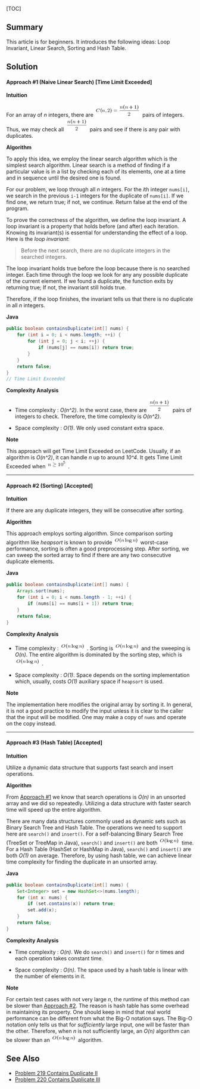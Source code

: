 [TOC]

## Summary
This article is for beginners. It introduces the following ideas:
Loop Invariant, Linear Search, Sorting and Hash Table.

## Solution

#### Approach #1 (Naive Linear Search) [Time Limit Exceeded]

**Intuition**

For an array of *n* integers, there are ![C(n,2)=\frac{n(n+1)}{2} ](./p__C_n,2__=_frac{n_n+1_}{2}_.png)  pairs of integers. Thus, we may check all ![\frac{n(n+1)}{2} ](./p__frac{n_n+1_}{2}_.png)  pairs and see if there is any pair with duplicates.

**Algorithm**

To apply this idea, we employ the linear search algorithm which is the simplest search algorithm. Linear search is a method of finding if a particular value is in a list by checking each of its elements, one at a time and in sequence until the desired one is found.

For our problem, we loop through all *n* integers. For the *i*th integer `nums[i]`, we search in the previous `i-1` integers for the duplicate of `nums[i]`. If we find one, we return true; if not, we continue. Return false at the end of the program.

To prove the correctness of the algorithm, we define the loop invariant. A loop invariant is a property that holds before (and after) each iteration. Knowing its invariant(s) is essential for understanding the effect of a loop. Here is the *loop invariant*:

> Before the next search, there are no duplicate integers in the searched integers.

The loop invariant holds true before the loop because there is no searched integer.
Each time through the loop we look for any any possible duplicate of the current element.
If we found a duplicate, the function exits by returning true; If not, the invariant still holds true.

Therefore, if the loop finishes, the invariant tells us that there is no duplicate in all *n* integers.

**Java**

```java
public boolean containsDuplicate(int[] nums) {
    for (int i = 0; i < nums.length; ++i) {
        for (int j = 0; j < i; ++j) {
            if (nums[j] == nums[i]) return true;  
        }
    }
    return false;
}
// Time Limit Exceeded
```
**Complexity Analysis**

* Time complexity : *O(n^2)*. In the worst case, there are ![\frac{n(n+1)}{2} ](./p__frac{n_n+1_}{2}_.png)  pairs of integers to check. Therefore, the time complexity is *O(n^2)*.

* Space complexity : *O(1)*.
We only used constant extra space.

**Note**

This approach will get Time Limit Exceeded on LeetCode. Usually, if an algorithm is *O(n^2)*, it can handle *n* up to around *10^4*. It gets Time Limit Exceeded when ![n\geq10^5 ](./p__n_geq_10^5_.png) .

---
#### Approach #2 (Sorting) [Accepted]

**Intuition**

If there are any duplicate integers, they will be consecutive after sorting.

**Algorithm**

This approach employs sorting algorithm. Since comparison sorting algorithm like *heapsort* is known to provide ![O(n\logn) ](./p__O_n_log_n__.png)  worst-case performance, sorting is often a good preprocessing step. After sorting, we can sweep the sorted array to find if there are any two consecutive duplicate elements.

**Java**

```java
public boolean containsDuplicate(int[] nums) {
    Arrays.sort(nums);
    for (int i = 0; i < nums.length - 1; ++i) {
        if (nums[i] == nums[i + 1]) return true;
    }
    return false;
}
```

**Complexity Analysis**

* Time complexity : ![O(n\logn) ](./p__O_n_log_n__.png) .
Sorting is ![O(n\logn) ](./p__O_n_log_n__.png)  and the sweeping is *O(n)*. The entire algorithm is dominated by the sorting step, which is ![O(n\logn) ](./p__O_n_log_n__.png) .

* Space complexity : *O(1)*.
Space depends on the sorting implementation which, usually, costs *O(1)* auxiliary space if `heapsort` is used.

**Note**

The implementation here modifies the original array by sorting it. In general, it is not a good practice to modify the input unless it is clear to the caller that the input will be modified. One may make a copy of `nums` and operate on the copy instead.

---
#### Approach #3 (Hash Table) [Accepted]

**Intuition**

Utilize a dynamic data structure that supports fast search and insert operations.

**Algorithm**

From [Approach #1](#approach-1-naive-linear-search-time-limit-exceeded) we know that search operations is *O(n)* in an unsorted array and we did so repeatedly. Utilizing a data structure with faster search time will speed up the entire algorithm.

There are many data structures commonly used as dynamic sets such as Binary Search Tree and Hash Table. The operations we need to support here are `search()` and `insert()`. For a self-balancing Binary Search Tree (TreeSet or TreeMap in Java), `search()` and `insert()` are both ![O(\logn) ](./p__O_log_n__.png)  time. For a Hash Table (HashSet or HashMap in Java), `search()` and `insert()` are both *O(1)* on average. Therefore, by using hash table, we can achieve linear time complexity for finding the duplicate in an unsorted array.

**Java**

```java
public boolean containsDuplicate(int[] nums) {
    Set<Integer> set = new HashSet<>(nums.length);
    for (int x: nums) {
        if (set.contains(x)) return true;
        set.add(x);
    }
    return false;
}
```

**Complexity Analysis**

* Time complexity : *O(n)*.
We do `search()` and `insert()` for *n* times and each operation takes constant time.

* Space complexity : *O(n)*.
The space used by a hash table is linear with the number of elements in it.

**Note**

For certain test cases with not very large *n*, the runtime of this method can be slower than [Approach #2](#approach-2-sorting-accepted). The reason is hash table has some overhead in maintaining its property. One should keep in mind that real world performance can be different from what the Big-O notation says. The Big-O notation only tells us that for *sufficiently* large input, one will be faster than the other. Therefore, when *n* is not sufficiently large, an *O(n)* algorithm can be slower than an ![O(n\logn) ](./p__O_n_log_n__.png)  algorithm.

## See Also

* [Problem 219 Contains Duplicate II](https://leetcode.com/articles/contains-duplicate-ii/)
* [Problem 220 Contains Duplicate III](https://leetcode.com/articles/contains-duplicate-iii/)